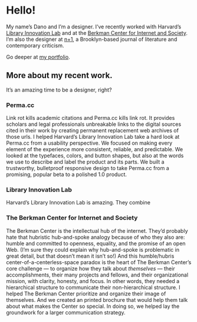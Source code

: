 # Hello!
My name’s Dano and I’m a designer. I’ve recently worked with Harvard’s [Library Innovation Lab](http://librarylab.law.harvard.edu/) and at the [Berkman Center for Internet and Society](https://berkman.harvard.edu/). I’m also the designer at [n+1](http://nplusonemag.com), a Brooklyn-based journal of literature and contemporary criticism.

Go deeper at [my portfolio](http://thisidano.github.io/portfolio).

## More about my recent work.
It’s an amazing time to be a designer, right?

### Perma.cc
Link rot kills academic citations and Perma.cc kills link rot. It provides scholars and legal professionals unbreakable links to the digital sources cited in their work by creating permanent replacement web archives of those urls. I helped Harvard’s Library Innovation Lab take a hard look at Perma.cc from a usability perspective. We focused on making every element of the experience more consistent, reliable, and predictable. We looked at the typefaces, colors, and button shapes, but also at the words we use to describe and label the product and its parts. We built a trustworthy, bulletproof responsive design to take Perma.cc from a promising, popular beta to a polished 1.0 product.

### Library Innovation Lab
Harvard’s Library Innovation Lab is amazing. They combine 

### The Berkman Center for Internet and Society
The Berkman Center is the intellectual hub of the internet. They’d probably hate that hubristic hub-and-spoke analogy because of who they also are: humble and committed to openness, equality, and the promise of an open Web. (I’m sure they could explain why hub-and-spoke is problematic in great detail, but that doesn’t mean it isn’t so!) And this humble/hubris center-of-a-centerless-space paradox is the heart of The Berkman Center’s core challenge — to organize how they talk about *themselves* — their accomplishments, their many projects and fellows, and their organizational mission, with clarity, honesty, and focus. In other words, they needed a hierarchical structure to communicate their non-hierarchical structure. I helped The Berkman Center prioritize and organize their image of themselves. And we created an printed brochure that would help them talk about what makes the Center so special. In doing so, we helped lay the groundwork for a larger communication strategy.